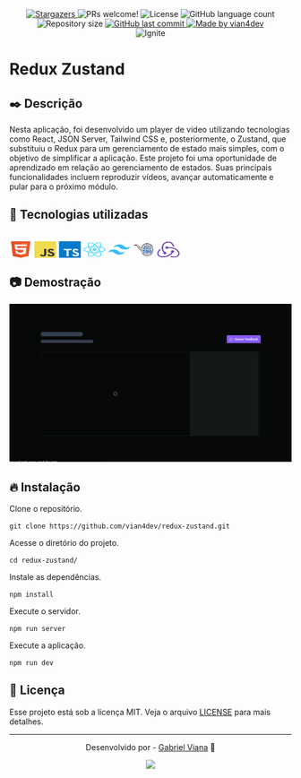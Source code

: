 <div align="center">
  <a href="https://github.com/vian4dev/redux-zustand/stargazers">
    <img alt="Stargazers" src="https://img.shields.io/github/stars/vian4dev/redux-zustand?style=social">
  </a>
  
  <img alt="PRs welcome!" src="https://img.shields.io/static/v1?label=PRs&message=welcome&color=7159c1&labelColor=000000" />
  <img alt="License" src="https://img.shields.io/static/v1?label=license&message=MIT&color=7159c1&labelColor=000000">
  <img alt="GitHub language count" src="https://img.shields.io/github/languages/count/vian4dev/redux-zustand?color=%2304D361">
  <img alt="Repository size" src="https://img.shields.io/github/repo-size/vian4dev/redux-zustand">
	
  <a href="https://github.com/vian4dev/redux-zustand/commits/master">
    <img alt="GitHub last commit" src="https://img.shields.io/github/last-commit/vian4dev/redux-zustand">
  </a>
  
  <a href="https://www.linkedin.com/in/vianadev/">
    <img alt="Made by vian4dev" src="https://img.shields.io/badge/made%20by-vian4dev-%2304D361">
  </a>
</div>

<div align="center">
  <img src="https://www.rocketseat.com.br/assets/logos/ignite-reduced.svg" width="150" height="150" alt="Ignite">
</div>

# Redux Zustand

## ✒️ Descrição
Nesta aplicação, foi desenvolvido um player de vídeo utilizando tecnologias como React, JSON Server, Tailwind CSS e, posteriormente, o Zustand, que substituiu o Redux para um gerenciamento de estado mais simples, com o objetivo de simplificar a aplicação. Este projeto foi uma oportunidade de aprendizado em relação ao gerenciamento de estados. Suas principais funcionalidades incluem reproduzir vídeos, avançar automaticamente e pular para o próximo módulo.

## 🚀 Tecnologias utilizadas
<div style="display: inline_block"><br>
  <img align="center" alt="img-html" height="30" width="40" src="https://raw.githubusercontent.com/devicons/devicon/master/icons/html5/html5-original.svg">
  
  <img align="center" alt="img-javascript" height="30" width="40" src="https://raw.githubusercontent.com/devicons/devicon/master/icons/javascript/javascript-original.svg">

  <img align="center" alt="img-typescript" height="30" width="40" src="https://raw.githubusercontent.com/devicons/devicon/master/icons/typescript/typescript-original.svg">
	
  <img align="center" alt="img-react" height="30" width="40" src="https://raw.githubusercontent.com/devicons/devicon/master/icons/react/react-original.svg">
  
  <img align="center" alt="img-tailwindcss" height="30" width="40" src="https://raw.githubusercontent.com/devicons/devicon/55609aa5bd817ff167afce0d965585c92040787a/icons/tailwindcss/tailwindcss-plain.svg"> 

  <img align="center" alt="img-zustand" height="30" width="40" src="./.github/zustand.svg"> 

  <img align="center" alt="img-redux" height="30" width="40" src="https://raw.githubusercontent.com/devicons/devicon/55609aa5bd817ff167afce0d965585c92040787a/icons/redux/redux-original.svg"> 
</div>



## 📷 Demostração
<div align="center">
  <img src="./.github/redux-zustand.gif" alt="Redux" border="0">
</div>

## 🔥 Instalação
Clone o repositório.
~~~
git clone https://github.com/vian4dev/redux-zustand.git
~~~
Acesse o diretório do projeto.
~~~
cd redux-zustand/
~~~
Instale as dependências.
~~~
npm install
~~~
Execute o servidor.
~~~
npm run server
~~~
Execute a aplicação.
~~~
npm run dev
~~~

## 📝 Licença
Esse projeto está sob a licença MIT. Veja o arquivo [LICENSE](LICENSE) para mais detalhes.

---
<div align="center"> 
 <p>Desenvolvido por - <a href="https://github.com/vian4dev">Gabriel Viana</a> 🤖</p>
 
 <a href="https://www.linkedin.com/in/vianadev" target="_blank"><img src="https://img.shields.io/badge/-LinkedIn-%230077B5?style=for-the-badge&logo=linkedin&logoColor=white" target="_blank"></a> 
</div>
